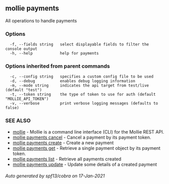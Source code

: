 ## mollie payments

All operations to handle payments

### Options

```
  -f, --fields string   select displayable fields to filter the console output
  -h, --help            help for payments
```

### Options inherited from parent commands

```
  -c, --config string   specifies a custom config file to be used
  -d, --debug           enables debug logging information
  -m, --mode string     indicates the api target from test/live (default "test")
  -t, --token string    the type of token to use for auth (default "MOLLIE_API_TOKEN")
  -v, --verbose         print verbose logging messages (defaults to false)
```

### SEE ALSO

* [mollie](mollie.md)	 - Mollie is a command line interface (CLI) for the Mollie REST API.
* [mollie payments cancel](mollie_payments_cancel.md)	 - Cancel a payment by its payment token.
* [mollie payments create](mollie_payments_create.md)	 - Create a new payment
* [mollie payments get](mollie_payments_get.md)	 - Retrieve a single payment object by its payment token.
* [mollie payments list](mollie_payments_list.md)	 - Retrieve all payments created
* [mollie payments update](mollie_payments_update.md)	 - Update some details of a created payment

###### Auto generated by spf13/cobra on 17-Jan-2021
